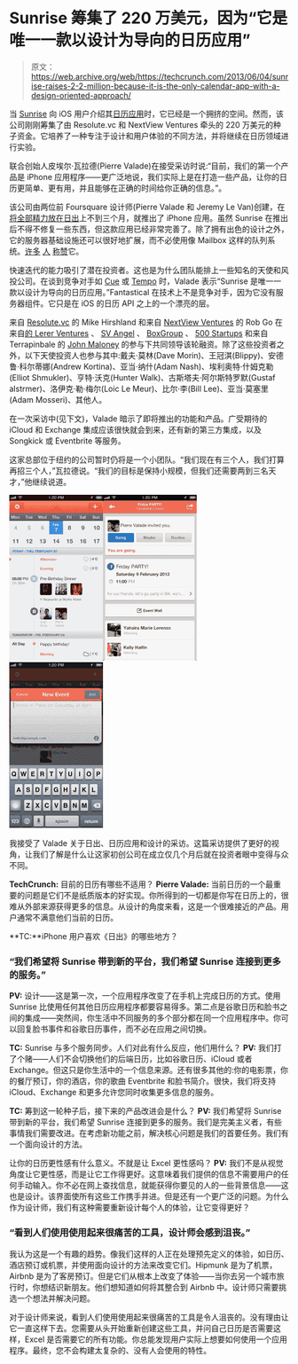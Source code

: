 # Sunrise 筹集了 220 万美元，因为“它是唯一一款以设计为导向的日历应用”

> 原文：<https://web.archive.org/web/https://techcrunch.com/2013/06/04/sunrise-raises-2-2-million-because-it-is-the-only-calendar-app-with-a-design-oriented-approach/>

当 [Sunrise](https://web.archive.org/web/20221206230934/http://sunrise.am/) 向 iOS 用户介绍其[日历应用](https://web.archive.org/web/20221206230934/https://beta.techcrunch.com/2013/02/19/sunrise-brilliantly-redefines-calendar-apps-on-ios/)时，它已经是一个拥挤的空间。然而，该公司刚刚筹集了由 Resolute.vc 和 NextView Ventures 牵头的 220 万美元的种子资金。它培养了一种专注于设计和用户体验的不同方法，并将继续在日历领域进行实验。

联合创始人皮埃尔·瓦拉德(Pierre Valade)在接受采访时说:“目前，我们的第一个产品是 iPhone 应用程序——更广泛地说，我们实际上是在打造一些产品，让你的日历更简单、更有用，并且能够在正确的时间给你正确的信息。”。

该公司由两位前 Foursquare 设计师(Pierre Valade 和 Jeremy Le Van)创建，在[将全部精力放在日出](https://web.archive.org/web/20221206230934/https://beta.techcrunch.com/2012/11/27/ex-foursquare-designers-focus-on-sunrise-want-you-to-do-more-with-your-calendar/)上不到三个月，就推出了 iPhone 应用。虽然 Sunrise 在推出后不得不修复一些东西，但这款应用已经非常完善了。除了拥有出色的设计之外，它的服务器基础设施还可以很好地扩展，而不必使用像 Mailbox 这样的队列系统。[许多](https://web.archive.org/web/20221206230934/http://www.theverge.com/2013/2/19/4004250/sunrise-for-iphone-calendar-app-for-a-post-google-world) [人](https://web.archive.org/web/20221206230934/http://iphone.appstorm.net/reviews/productivity/sunrise-calendar-the-social-calendar/) [称赞](https://web.archive.org/web/20221206230934/http://gigaom.com/2013/02/19/sunrise-dawns-a-new-ios-smart-calendar-app-from-its-daily-email-digest/)它。

快速迭代的能力吸引了潜在投资者。这也是为什么团队能排上一些知名的天使和风投公司。在谈到竞争对手如 [Cue](https://web.archive.org/web/20221206230934/https://www.cueup.com/) 或 [Tempo](https://web.archive.org/web/20221206230934/https://beta.techcrunch.com/2013/02/13/tempo-smart-calendar-launch/) 时，Valade 表示“Sunrise 是唯一一款以设计为导向的日历应用。”Fantastical 在技术上不是竞争对手，因为它没有服务器组件。它只是在 iOS 的日历 API 之上的一个漂亮的层。

来自 [Resolute.vc](https://web.archive.org/web/20221206230934/http://www.crunchbase.com/financial-organization/resolute-vc) 的 Mike Hirshland 和来自 [NextView Ventures](https://web.archive.org/web/20221206230934/http://www.crunchbase.com/financial-organization/nextview-ventures) 的 Rob Go 在来自[的 Lerer Ventures](https://web.archive.org/web/20221206230934/http://www.crunchbase.com/financial-organization/lerer-ventures) 、 [SV Angel](https://web.archive.org/web/20221206230934/http://www.crunchbase.com/financial-organization/sv-angel) 、 [BoxGroup](https://web.archive.org/web/20221206230934/http://www.crunchbase.com/company/boxgroup) 、 [500 Startups](https://web.archive.org/web/20221206230934/http://www.crunchbase.com/financial-organization/500-startups) 和来自 Terrapinbale 的 [John Maloney](https://web.archive.org/web/20221206230934/http://www.crunchbase.com/person/john-maloney) 的参与下共同领导该轮融资。除了这些投资者之外，以下天使投资人也参与其中:戴夫·莫林(Dave Morin)、王冠淇(Blippy)、安德鲁·科尔蒂娜(Andrew Kortina)、亚当·纳什(Adam Nash)、埃利奥特·什姆克勒(Elliot Shmukler)、亨特·沃克(Hunter Walk)、古斯塔夫·阿尔斯特罗默(Gustaf alstrmer)、洛伊克·勒·梅尔(Loic Le Meur)、比尔·李(Bill Lee)、亚当·莫塞里(Adam Mosseri)、其他人。

在一次采访中(见下文)，Valade 暗示了即将推出的功能和产品。广受期待的 iCloud 和 Exchange 集成应该很快就会到来，还有新的第三方集成，以及 Songkick 或 Eventbrite 等服务。

这家总部位于纽约的公司暂时仍将是一个小团队。“我们现在有三个人，我们打算再招三个人，”瓦拉德说。“我们的目标是保持小规模，但我们还需要两到三名天才，”他继续说道。

[![sunrise_screens01](img/023ddc5c4f0f75f8c9c665ab3aa7dd5f.png)](https://web.archive.org/web/20221206230934/https://beta.techcrunch.com/2013/02/19/sunrise-brilliantly-redefines-calendar-apps-on-ios/sunrise_screens01/)[![sunrise_screens02](img/c148854d985874643e37675b545e0988.png)](https://web.archive.org/web/20221206230934/https://beta.techcrunch.com/2013/02/19/sunrise-brilliantly-redefines-calendar-apps-on-ios/sunrise_screens02/)[![sunrise_screens03](img/d267ad741f3abe86673d552c8d9fd0e7.png)](https://web.archive.org/web/20221206230934/https://beta.techcrunch.com/2013/02/19/sunrise-brilliantly-redefines-calendar-apps-on-ios/sunrise_screens03/)

我接受了 Valade 关于日出、日历应用和设计的采访。这篇采访提供了更好的视角，让我们了解是什么让这家初创公司在成立仅几个月后就在投资者眼中变得与众不同。

**TechCrunch:** 目前的日历有哪些不适用？
**Pierre Valade:** 当前日历的一个最重要的问题是它们不是纸质版本的好实现。你所得到的一切都是你写在日历上的，很难从外部来源获得更多的信息。从设计的角度来看，这是一个很难接近的产品。用户通常不满意他们当前的日历。

**TC:**iPhone 用户喜欢《日出》的哪些地方？

### “我们希望将 Sunrise 带到新的平台，我们希望 Sunrise 连接到更多的服务。”

**PV:** 设计——这是第一次，一个应用程序改变了在手机上完成日历的方式。使用 Sunrise 比使用任何其他日历应用程序都要容易得多。第二点是谷歌日历和脸书之间的集成——突然间，你生活中不同服务的多个部分都在同一个应用程序中。你可以回复脸书事件和谷歌日历事件，而不必在应用之间切换。

**TC:** Sunrise 与多个服务同步。人们对此有什么反应，他们用什么？
**PV:** 我们打了个赌——人们不会切换他们的后端日历，比如谷歌日历、iCloud 或者 Exchange。但这只是你生活中的一个信息来源。还有很多其他的:你的电影票，你的餐厅预订，你的酒店，你的歌曲 Eventbrite 和脸书简介。很快，我们将支持 iCloud、Exchange 和更多允许您同时收集更多信息的服务。

**TC:** 筹到这一轮种子后，接下来的产品改进会是什么？
**PV:** 我们希望将 Sunrise 带到新的平台，我们希望 Sunrise 连接到更多的服务。我们是完美主义者，有些事情我们需要改进。在考虑新功能之前，解决核心问题是我们的首要任务。我们有一个面向设计的方法。

让你的日历更性感有什么意义。不就是让 Excel 更性感吗？
**PV:** 我们不是从视觉角度让它更性感，而是让它工作得更好。这意味着我们提供的信息不需要用户的任何手动输入。你不必在网上查找信息，就能获得你要见的人的一些背景信息——这也是设计。该界面使所有这些工作携手并进。但是还有一个更广泛的问题。为什么作为设计师，我们有这种需要重新设计每个人的体验，让它变得更好？

### “看到人们使用使用起来很痛苦的工具，设计师会感到沮丧。”

我认为这是一个有趣的趋势。像我们这样的人正在处理预先定义的体验，如日历、酒店预订或机票，并使用面向设计的方法来改变它们。Hipmunk 是为了机票，Airbnb 是为了客房预订。但是它们从根本上改变了体验——当你去另一个城市旅行时，你想结识新朋友。他们想知道如何将其整合到 Airbnb 中。设计师只需要挑选一个想法并解决问题。

对于设计师来说，看到人们使用使用起来很痛苦的工具是令人沮丧的。没有理由让它一直这样下去。您需要从头开始重新创建这些工具，并问自己日历是否需要这样，Excel 是否需要它的所有功能。你总能发现用户实际上想要如何使用一个应用程序。最终，您不会构建太复杂的、没有人会使用的特性。